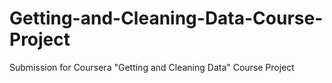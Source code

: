 Getting-and-Cleaning-Data-Course-Project
========================================

Submission for Coursera "Getting and Cleaning Data" Course Project
